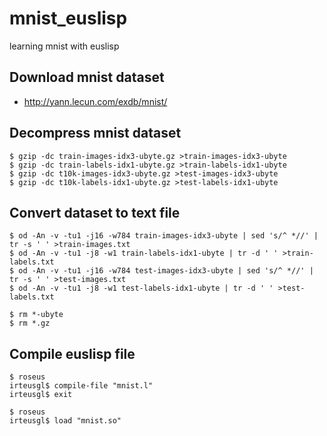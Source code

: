 # mnist_euslisp
learning mnist with euslisp

## Download mnist dataset
- http://yann.lecun.com/exdb/mnist/

## Decompress mnist dataset
```
$ gzip -dc train-images-idx3-ubyte.gz >train-images-idx3-ubyte
$ gzip -dc train-labels-idx1-ubyte.gz >train-labels-idx1-ubyte
$ gzip -dc t10k-images-idx3-ubyte.gz >test-images-idx3-ubyte
$ gzip -dc t10k-labels-idx1-ubyte.gz >test-labels-idx1-ubyte
```

## Convert dataset to text file
```
$ od -An -v -tu1 -j16 -w784 train-images-idx3-ubyte | sed 's/^ *//' | tr -s ' ' >train-images.txt
$ od -An -v -tu1 -j8 -w1 train-labels-idx1-ubyte | tr -d ' ' >train-labels.txt
$ od -An -v -tu1 -j16 -w784 test-images-idx3-ubyte | sed 's/^ *//' | tr -s ' ' >test-images.txt
$ od -An -v -tu1 -j8 -w1 test-labels-idx1-ubyte | tr -d ' ' >test-labels.txt

$ rm *-ubyte
$ rm *.gz
```

## Compile euslisp file
```
$ roseus
irteusgl$ compile-file "mnist.l"
irteusgl$ exit

$ roseus
irteusgl$ load "mnist.so"
```

